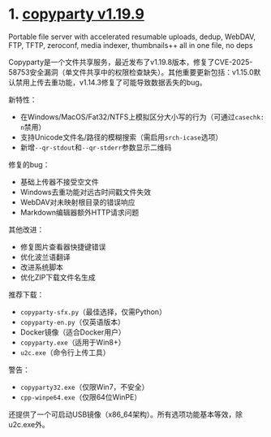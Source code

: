 
# 1. [copyparty v1.19.9](https://github.com/9001/copyparty/releases/tag/v1.19.9)  
Portable file server with accelerated resumable uploads, dedup, WebDAV, FTP, TFTP, zeroconf, media indexer, thumbnails++ all in one file, no deps

Copyparty是一个文件共享服务，最近发布了v1.19.8版本，修复了CVE-2025-58753安全漏洞（单文件共享中的权限检查缺失）。其他重要更新包括：v1.15.0默认禁用上传去重功能，v1.14.3修复了可能导致数据丢失的bug。

新特性：
- 在Windows/MacOS/Fat32/NTFS上模拟区分大小写的行为（可通过`casechk: n`禁用）
- 支持Unicode文件名/路径的模糊搜索（需启用`srch-icase`选项）
- 新增`--qr-stdout`和`--qr-stderr`参数显示二维码

修复的bug：
- 基础上传器不接受空文件
- Windows去重功能对远古时间戳文件失效
- WebDAV对未映射根目录的错误响应
- Markdown编辑器额外HTTP请求问题

其他改进：
- 修复图片查看器快捷键错误
- 优化波兰语翻译
- 改进系统脚本
- 优化ZIP下载文件名生成

推荐下载：
- `copyparty-sfx.py`（最佳选择，仅需Python）
- `copyparty-en.py`（仅英语版本）
- Docker镜像（适合Docker用户）
- `copyparty.exe`（适用于Win8+）
- `u2c.exe`（命令行上传工具）

警告：
- `copyparty32.exe`（仅限Win7，不安全）
- `cpp-winpe64.exe`（仅限64位WinPE）

还提供了一个可启动USB镜像（x86_64架构）。所有选项功能基本等效，除u2c.exe外。

